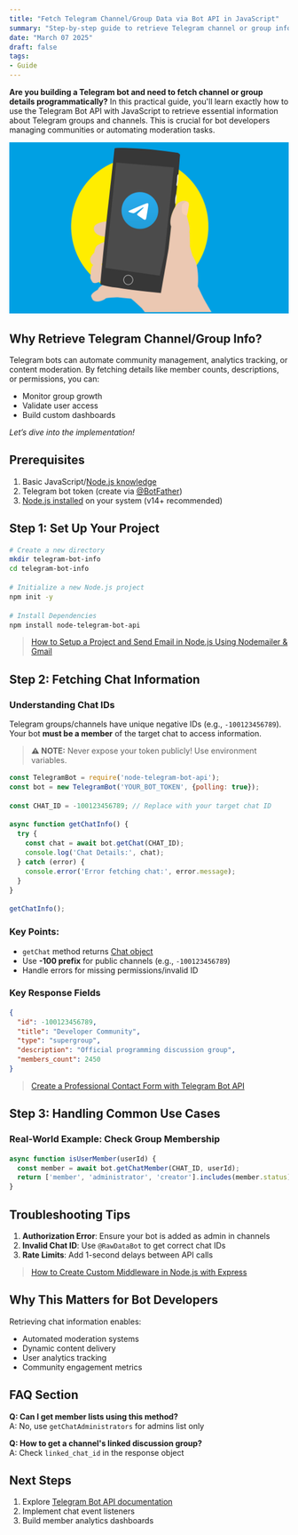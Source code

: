 ```yaml
---
title: "Fetch Telegram Channel/Group Data via Bot API in JavaScript"
summary: "Step-by-step guide to retrieve Telegram channel or group information using JavaScript and Telegram Bot API."
date: "March 07 2025"
draft: false
tags:
- Guide
---
```


**Are you building a Telegram bot and need to fetch channel or group details programmatically?** In this practical guide, you'll learn exactly how to use the Telegram Bot API with JavaScript to retrieve essential information about Telegram groups and channels. This is crucial for bot developers managing communities or automating moderation tasks.

![Telegram](./telegram.webp)

## Why Retrieve Telegram Channel/Group Info?
Telegram bots can automate community management, analytics tracking, or content moderation. By fetching details like member counts, descriptions, or permissions, you can:
- Monitor group growth
- Validate user access
- Build custom dashboards

_Let’s dive into the implementation!_

## Prerequisites
1. Basic JavaScript/[Node.js knowledge](https://nodejs.org/docs/latest/api/)
2. Telegram bot token (create via [@BotFather](https://t.me/BotFather))
3. [Node.js installed](https://nodejs.org/en/download) on your system (v14+ recommended)

## Step 1: Set Up Your Project
```bash
# Create a new directory
mkdir telegram-bot-info
cd telegram-bot-info

# Initialize a new Node.js project
npm init -y

# Install Dependencies
npm install node-telegram-bot-api
```

> [How to Setup a Project and Send Email in Node.js Using Nodemailer & Gmail](https://exonoob.in/blog/setup-project-send-email-in-nodejs-using-nodemailer-and-gmail/)

## Step 2: Fetching Chat Information

### Understanding Chat IDs
Telegram groups/channels have unique negative IDs (e.g., `-100123456789`). Your bot **must be a member** of the target chat to access information.

> **⚠️ NOTE:** Never expose your token publicly! Use environment variables.

```javascript
const TelegramBot = require('node-telegram-bot-api');
const bot = new TelegramBot('YOUR_BOT_TOKEN', {polling: true});

const CHAT_ID = -100123456789; // Replace with your target chat ID

async function getChatInfo() {
  try {
    const chat = await bot.getChat(CHAT_ID);
    console.log('Chat Details:', chat);
  } catch (error) {
    console.error('Error fetching chat:', error.message);
  }
}

getChatInfo();
```

### Key Points:

- `getChat` method returns [Chat object](https://core.telegram.org/bots/api#chat)
- Use **-100 prefix** for public channels (e.g., `-100123456789`)
- Handle errors for missing permissions/invalid ID

### Key Response Fields
```json
{
  "id": -100123456789,
  "title": "Developer Community",
  "type": "supergroup",
  "description": "Official programming discussion group",
  "members_count": 2450
}
```

> [Create a Professional Contact Form with Telegram Bot API](https://exonoob.in/blog/create-a-professional-contact-form-with-telegram-bot-api/)

## Step 3: Handling Common Use Cases

### Real-World Example: Check Group Membership
```javascript
async function isUserMember(userId) {
  const member = await bot.getChatMember(CHAT_ID, userId);
  return ['member', 'administrator', 'creator'].includes(member.status);
}
```

## Troubleshooting Tips
1. **Authorization Error**: Ensure your bot is added as admin in channels
2. **Invalid Chat ID**: Use `@RawDataBot` to get correct chat IDs
3. **Rate Limits**: Add 1-second delays between API calls

> [How to Create Custom Middleware in Node.js with Express](https://exonoob.in/blog/create-custom-middleware-in-nodejs-with-express/)

## Why This Matters for Bot Developers
Retrieving chat information enables:
- Automated moderation systems
- Dynamic content delivery
- User analytics tracking
- Community engagement metrics

## FAQ Section

**Q: Can I get member lists using this method?**  
A: No, use `getChatAdministrators` for admins list only

**Q: How to get a channel's linked discussion group?**  
A: Check `linked_chat_id` in the response object

## Next Steps
1. Explore [Telegram Bot API documentation](https://core.telegram.org/bots/api)
2. Implement chat event listeners
3. Build member analytics dashboards
